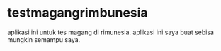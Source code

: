 # testmagangrimbunesia
aplikasi ini untuk tes magang di rimunesia.
aplikasi ini saya buat sebisa mungkin semampu saya.
